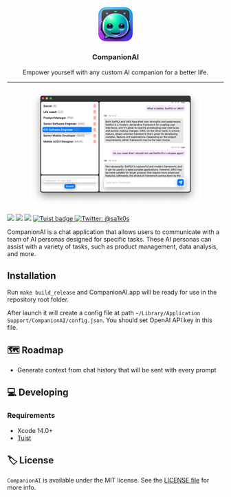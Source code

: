 <div align="center">
  <a href="https://github.com/Saik0s/CompanionAI">
    <img src=".github/logo.png" width="80">
  </a>

  <h3 align="center">CompanionAI</h3>

  <p align="center">
    Empower yourself with any custom AI companion for a better life.
  </p>
</div>
<hr />

<div align="center">
<img src=".github/screenshot1.png" width="400">
</div>
<p>
    <img src="https://github.com/Saik0s/CompanionAI/actions/workflows/swift.yml/badge.svg" />
    <img src="https://img.shields.io/badge/License-MIT-blue.svg" />
    <img src="https://img.shields.io/badge/Platforms-macOS-3876D3.svg" />
    <a href="https://tuist.io">
        <img src="https://img.shields.io/badge/Powered%20by-Tuist-blue" alt="Tuist badge" />
    </a>
    <a href="https://twitter.com/sa1k0s">
        <img src="https://img.shields.io/badge/Contact-@sa1k0s-purple.svg?style=flat" alt="Twitter: @sa1k0s" />
    </a>
</p>


<p align="center">

CompanionAI is a chat application that allows users to communicate with a team of AI personas designed for specific tasks. These AI personas can assist with a variety of tasks, such as product management, data analysis, and more.

</p>

## Installation

Run `make build_release` and CompanionAI.app will be ready for use in the repository root folder.

After launch it will create a config file at path `~/Library/Application Support/CompanionAI/config.json`. You should set OpenAI API key in this file.

## 🗺 Roadmap

- Generate context from chat history that will be sent with every prompt

## 💻 Developing

### Requirements

- Xcode 14.0+
- [Tuist](https://github.com/tuist/tuist)

## 🏷 License

`CompanionAI` is available under the MIT license. See the [LICENSE file](./LICENSE) for more info.
